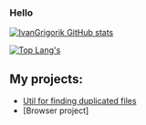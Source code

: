 ### Hello

 
[![IvanGrigorik GitHub stats](https://github-readme-stats.vercel.app/api?username=IvanGrigorik&?count_private=true&show_icons=true&theme=radical)](https://github.com/anuraghazra/github-readme-stats)

[![Top Lang's](https://github-readme-stats.vercel.app/api/top-langs/?username=IvanGrigorik&hide=Cmake,Makefile,Qmake,html,VHDL,Verilog,javascript,DataWeave&layout=compact&theme=radical)](https://github.com/anuraghazra/github-readme-stats)
<br>

## My projects:


 [//]: <Comment example>
 [//]: <- [Conway game of life][game]> 
 [//]: <img src="https://upload.wikimedia.org/wikipedia/commons/f/f2/Game_of_life_animated_glider.gif"/>

- [Util for finding duplicated files][util]
- [Browser project]

[game]: https://github.com/IvanGrigorik/GameOfLife
[util]: https://github.com/IvanGrigorik/MF/tree/main/SPO_CourseWork/Utility_C
[kite]: https://github.com/amateomi/kite
